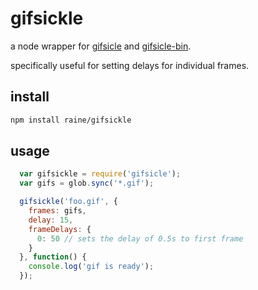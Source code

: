 # gifsickle

a node wrapper for [gifsicle](http://www.lcdf.org/gifsicle/) and
[gifsicle-bin](https://github.com/imagemin/gifsicle-bin).

specifically useful for setting delays for individual frames.

## install

``` sh
npm install raine/gifsickle
```

## usage

``` js
  var gifsickle = require('gifsicle');
  var gifs = glob.sync('*.gif');

  gifsickle('foo.gif', {
    frames: gifs,
    delay: 15,
    frameDelays: {
      0: 50 // sets the delay of 0.5s to first frame
    }
  }, function() {
    console.log('gif is ready');
  });
```
